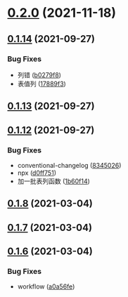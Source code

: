 # [0.2.0](https://github.com/snomiao/sno-utils/compare/v0.1.14...v0.2.0) (2021-11-18)



## [0.1.14](https://github.com/snomiao/sno-utils/compare/v0.1.13...v0.1.14) (2021-09-27)


### Bug Fixes

* 列错 ([b0279f8](https://github.com/snomiao/sno-utils/commit/b0279f85b081652e888ae7e9b9f0a5fbbced6398))
* 表值列 ([17889f3](https://github.com/snomiao/sno-utils/commit/17889f355bacb1e8e07e2c9a8bdf7bc54a6c99f7))



## [0.1.13](https://github.com/snomiao/sno-utils/compare/v0.1.12...v0.1.13) (2021-09-27)



## [0.1.12](https://github.com/snomiao/sno-utils/compare/v0.1.8...v0.1.12) (2021-09-27)


### Bug Fixes

* conventional-changelog ([8345026](https://github.com/snomiao/sno-utils/commit/834502609d7dae11c9aca021d9139762897842a1))
* npx ([d0ff751](https://github.com/snomiao/sno-utils/commit/d0ff7518414137f7f4287091e02f88731b2491d6))
* 加一批表列函数 ([1b60f14](https://github.com/snomiao/sno-utils/commit/1b60f146505cc2bd1ec21013e501529739a2c2b2))



## [0.1.8](https://github.com/snomiao/sno-utils/compare/v0.1.7...v0.1.8) (2021-03-04)



## [0.1.7](https://github.com/snomiao/sno-utils/compare/v0.1.6...v0.1.7) (2021-03-04)



## [0.1.6](https://github.com/snomiao/sno-utils/compare/v0.1.5...v0.1.6) (2021-03-04)


### Bug Fixes

* workflow ([a0a56fe](https://github.com/snomiao/sno-utils/commit/a0a56feb9aaee4fa07e896903470110c5c7b5732))



